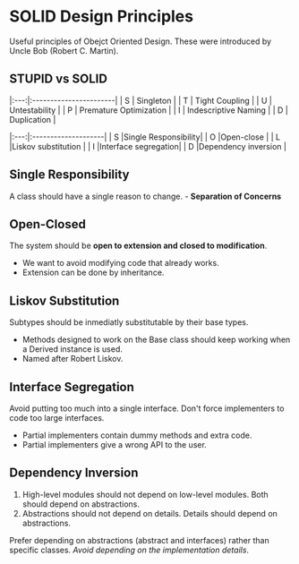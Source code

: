 # SOLID Design Principles

Useful principles of Obejct Oriented Design. These were introduced by Uncle Bob (Robert C. Martin).


## STUPID vs SOLID

|:---:|:-----------------------|
|  S  | Singleton              |
|  T  | Tight Coupling         |
|  U  | Untestability          |
|  P  | Premature Optimization |
|  I  | Indescriptive Naming   |
|  D  | Duplication            |

|:---:|:--------------------|
|  S  |Single Responsibility|
|  O  |Open-close           |
|  L  |Liskov substitution  |
|  I  |Interface segregation|
|  D  |Dependency inversion |


## Single Responsibility

A class should have a single reason to change. - **Separation of Concerns** 

## Open-Closed

The system should be **open to extension and closed to modification**.

- We want to avoid modifying code that already works.
- Extension can be done by inheritance.

## Liskov Substitution

Subtypes should be inmediatly substitutable by their base types.

- Methods designed to work on the Base class should keep working
  when a Derived instance is used.
- Named after Robert Liskov.

## Interface Segregation

Avoid putting too much into a single interface. Don't force
implementers to code too large interfaces.

- Partial implementers contain dummy methods and extra code.
- Partial implementers give a wrong API to the user.

## Dependency Inversion

1. High-level modules should not depend on low-level modules. Both should depend on abstractions.
2. Abstractions should not depend on details. Details should depend on abstractions.

Prefer depending on abstractions (abstract and interfaces) rather than specific classes. *Avoid depending on the implementation details*.


